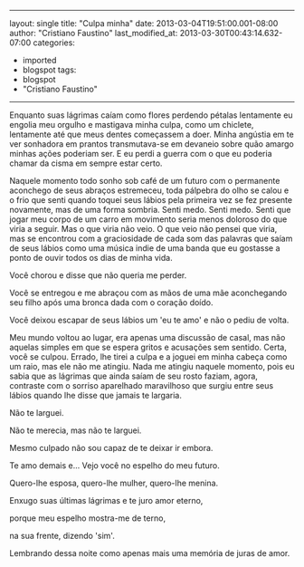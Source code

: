 
---
layout: single
title: "Culpa minha"
date: 2013-03-04T19:51:00.001-08:00
author: "Cristiano Faustino"
last_modified_at: 2013-03-30T00:43:14.632-07:00
categories:
  - imported
  - blogspot
tags:
  - blogspot
  - "Cristiano Faustino"
---

Enquanto suas lágrimas caíam como flores perdendo pétalas lentamente eu engolia meu orgulho e mastigava minha culpa, como um chiclete, lentamente até que meus dentes começassem a doer. Minha angústia em te ver sonhadora em prantos transmutava-se em devaneio sobre quão amargo minhas ações poderiam ser. E eu perdi a guerra com o que eu poderia chamar da cisma em sempre estar certo.



Naquele momento todo sonho sob café de um futuro com o permanente aconchego de seus abraços estremeceu, toda pálpebra do olho se calou e o frio que senti quando toquei seus lábios pela primeira vez se fez presente novamente, mas de uma forma sombria. Senti medo. Senti medo. Senti que jogar meu corpo de um carro em movimento seria menos doloroso do que viria a seguir. Mas o que viria não veio. O que veio não pensei que viria, mas se encontrou com a graciosidade de cada som das palavras que saíam de seus lábios como uma música indie de uma banda que eu gostasse a ponto de ouvir todos os dias de minha vida.



Você chorou e disse que não queria me perder.

Você se entregou e me abraçou com as mãos de uma mãe aconchegando seu filho após uma bronca dada com o coração doído.

Você deixou escapar de seus lábios um 'eu te amo' e não o pediu de volta.



Meu mundo voltou ao lugar, era apenas uma discussão de casal, mas não aquelas simples em que se espera gritos e acusações sem sentido. Certa, você se culpou. Errado, lhe tirei a culpa e a joguei em minha cabeça como um raio, mas ele não me atingiu. Nada me atingiu naquele momento, pois eu sabia que as lágrimas que ainda saíam de seu rosto faziam, agora, contraste com o sorriso aparelhado maravilhoso que surgiu entre seus lábios quando lhe disse que jamais te largaria.



Não te larguei.

Não te merecia, mas não te larguei.

Mesmo culpado não sou capaz de te deixar ir embora.

Te amo demais e... Vejo você no espelho do meu futuro.

Quero-lhe esposa, quero-lhe mulher, quero-lhe menina.

Enxugo suas últimas lágrimas e te juro amor eterno,

porque meu espelho mostra-me de terno,

na sua frente, dizendo 'sim'.



Lembrando dessa noite como apenas mais uma memória de juras de amor.